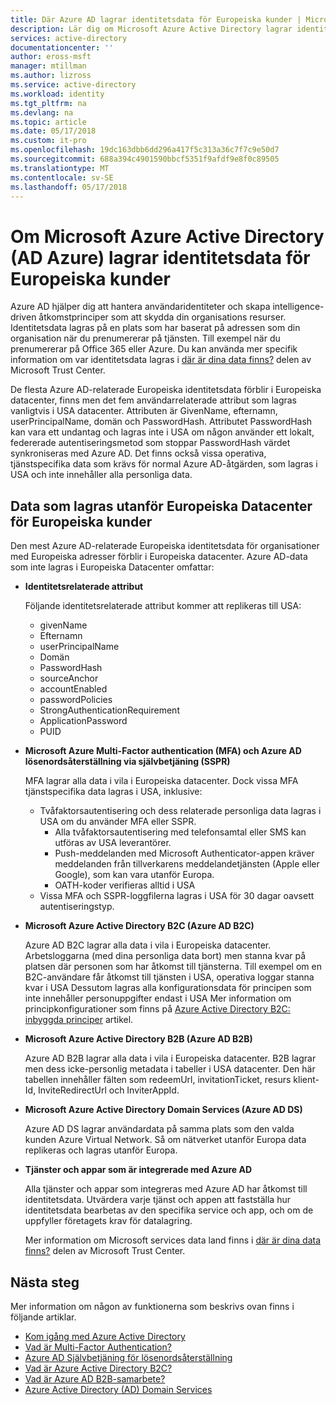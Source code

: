 ```yaml
---
title: Där Azure AD lagrar identitetsdata för Europeiska kunder | Microsoft Docs
description: Lär dig om Microsoft Azure Active Directory lagrar identitetsrelaterade data för dess europeiska kunder.
services: active-directory
documentationcenter: ''
author: eross-msft
manager: mtillman
ms.author: lizross
ms.service: active-directory
ms.workload: identity
ms.tgt_pltfrm: na
ms.devlang: na
ms.topic: article
ms.date: 05/17/2018
ms.custom: it-pro
ms.openlocfilehash: 19dc163dbb6dd296a417f5c313a36c7f7c9e50d7
ms.sourcegitcommit: 688a394c4901590bbcf5351f9afdf9e8f0c89505
ms.translationtype: MT
ms.contentlocale: sv-SE
ms.lasthandoff: 05/17/2018
---
```

# <a name="where-does-microsoft-azure-active-directory-azure-ad-store-identity-data-for-european-customers"></a>Om Microsoft Azure Active Directory (AD Azure) lagrar identitetsdata för Europeiska kunder
Azure AD hjälper dig att hantera användaridentiteter och skapa intelligence-driven åtkomstprinciper som att skydda din organisations resurser. Identitetsdata lagras på en plats som har baserat på adressen som din organisation när du prenumererar på tjänsten. Till exempel när du prenumererar på Office 365 eller Azure. Du kan använda mer specifik information om var identitetsdata lagras i [där är dina data finns?](https://www.microsoft.com/en-us/trustcenter/privacy/where-your-data-is-located) delen av Microsoft Trust Center.

De flesta Azure AD-relaterade Europeiska identitetsdata förblir i Europeiska datacenter, finns men det fem användarrelaterade attribut som lagras vanligtvis i USA datacenter. Attributen är GivenName, efternamn, userPrincipalName, domän och PasswordHash. Attributet PasswordHash kan vara ett undantag och lagras inte i USA om någon använder ett lokalt, federerade autentiseringsmetod som stoppar PasswordHash värdet synkroniseras med Azure AD. Det finns också vissa operativa, tjänstspecifika data som krävs för normal Azure AD-åtgärden, som lagras i USA och inte innehåller alla personliga data.

## <a name="data-stored-outside-of-european-datacenters-for-european-customers"></a>Data som lagras utanför Europeiska Datacenter för Europeiska kunder

Den mest Azure AD-relaterade Europeiska identitetsdata för organisationer med Europeiska adresser förblir i Europeiska datacenter. Azure AD-data som inte lagras i Europeiska Datacenter omfattar:

- **Identitetsrelaterade attribut**

    Följande identitetsrelaterade attribut kommer att replikeras till USA:

    - givenName
    - Efternamn
    - userPrincipalName
    - Domän
    - PasswordHash
    - sourceAnchor
    - accountEnabled
    - passwordPolicies
    - StrongAuthenticationRequirement
    - ApplicationPassword
    - PUID

- **Microsoft Azure Multi-Factor authentication (MFA) och Azure AD lösenordsåterställning via självbetjäning (SSPR)**
    
    MFA lagrar alla data i vila i Europeiska datacenter. Dock vissa MFA tjänstspecifika data lagras i USA, inklusive:
    
    - Tvåfaktorsautentisering och dess relaterade personliga data lagras i USA om du använder MFA eller SSPR.
        - Alla tvåfaktorsautentisering med telefonsamtal eller SMS kan utföras av USA leverantörer.
        - Push-meddelanden med Microsoft Authenticator-appen kräver meddelanden från tillverkarens meddelandetjänsten (Apple eller Google), som kan vara utanför Europa.
        - OATH-koder verifieras alltid i USA 
    - Vissa MFA och SSPR-loggfilerna lagras i USA för 30 dagar oavsett autentiseringstyp.

- **Microsoft Azure Active Directory B2C (Azure AD B2C)**

    Azure AD B2C lagrar alla data i vila i Europeiska datacenter. Arbetsloggarna (med dina personliga data bort) men stanna kvar på platsen där personen som har åtkomst till tjänsterna. Till exempel om en B2C-användare får åtkomst till tjänsten i USA, operativa loggar stanna kvar i USA Dessutom lagras alla konfigurationsdata för principen som inte innehåller personuppgifter endast i USA Mer information om principkonfigurationer som finns på [Azure Active Directory B2C: inbyggda principer](https://docs.microsoft.com/en-us/azure/active-directory-b2c/active-directory-b2c-reference-policies) artikel.

- **Microsoft Azure Active Directory B2B (Azure AD B2B)** 
    
    Azure AD B2B lagrar alla data i vila i Europeiska datacenter. B2B lagrar men dess icke-personlig metadata i tabeller i USA datacenter. Den här tabellen innehåller fälten som redeemUrl, invitationTicket, resurs klient-Id, InviteRedirectUrl och InviterAppId.

- **Microsoft Azure Active Directory Domain Services (Azure AD DS)**

    Azure AD DS lagrar användardata på samma plats som den valda kunden Azure Virtual Network. Så om nätverket utanför Europa data replikeras och lagras utanför Europa.

- **Tjänster och appar som är integrerade med Azure AD**

    Alla tjänster och appar som integreras med Azure AD har åtkomst till identitetsdata. Utvärdera varje tjänst och appen att fastställa hur identitetsdata bearbetas av den specifika service och app, och om de uppfyller företagets krav för datalagring.

    Mer information om Microsoft services data land finns i [där är dina data finns?](https://www.microsoft.com/en-us/trustcenter/privacy/where-your-data-is-located) delen av Microsoft Trust Center.

## <a name="next-steps"></a>Nästa steg
Mer information om någon av funktionerna som beskrivs ovan finns i följande artiklar.
- [Kom igång med Azure Active Directory](get-started-azure-ad.md)
- [Vad är Multi-Factor Authentication?](https://docs.microsoft.com/en-us/azure/active-directory/authentication/multi-factor-authentication)
- [Azure AD Självbetjäning för lösenordsåterställning](https://docs.microsoft.com/en-us/azure/active-directory/authentication/active-directory-passwords-overview)
- [Vad är Azure Active Directory B2C?](https://docs.microsoft.com/en-us/azure/active-directory-b2c/active-directory-b2c-overview)
- [Vad är Azure AD B2B-samarbete?](https://docs.microsoft.com/en-us/azure/active-directory/active-directory-b2b-what-is-azure-ad-b2b)
- [Azure Active Directory (AD) Domain Services](https://docs.microsoft.com/en-us/azure/active-directory-domain-services/active-directory-ds-overview)
